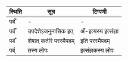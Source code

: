 | स्थिति | सूत्र | टिप्पणी |
| ----- | ------- | ------ |
| पर्बँ | - | - |
| पर्बँ | उपदेशेऽजनुनासिक इत् | अँ-इत्यस्य इत्संज्ञा |
| पर्बँ | शेषात् कर्तरि परस्मैपदम् | इति परस्मैपदम् |
| पर्ब् | तस्य लोपः | इत्संज्ञकस्य लोपः |
